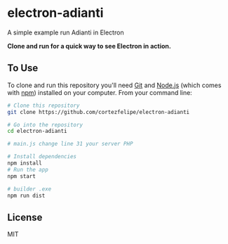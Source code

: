 # electron-adianti


A simple example run Adianti in Electron 

**Clone and run for a quick way to see Electron in action.**

## To Use

To clone and run this repository you'll need [Git](https://git-scm.com) and [Node.js](https://nodejs.org/en/download/) (which comes with [npm](http://npmjs.com)) installed on your computer. From your command line:

```bash
# Clone this repository
git clone https://github.com/cortezfelipe/electron-adianti

# Go into the repository
cd electron-adianti

# main.js change line 31 your server PHP 

# Install dependencies
npm install
# Run the app
npm start

# builder .exe
npm run dist 
```
## License
MIT